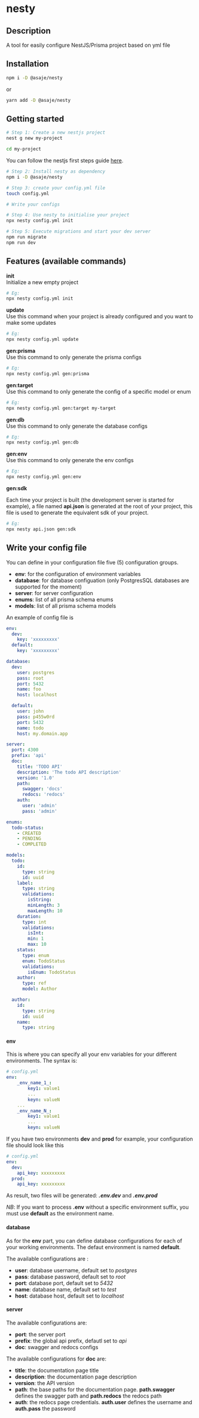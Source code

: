 # nesty

## **Description**

A tool for easily configure NestJS/Prisma project based on yml file

## **Installation**

```bash
npm i -D @asaje/nesty
```

or

```bash
yarn add -D @asaje/nesty
```

## **Getting started**

```bash
# Step 1: Create a new nestjs project
nest g new my-project

cd my-project
```

You can follow the nestjs first steps guide [here](https://docs.nestjs.com/first-steps).

```bash
# Step 2: Install nesty as dependency
npm i -D @asaje/nesty
```

```bash
# Step 3: create your config.yml file
touch config.yml

# Write your configs
```

```bash
# Step 4: Use nesty to initialise your project
npx nesty config.yml init
```

```bash
# Step 5: Execute migrations and start your dev server
npm run migrate
npm run dev
```

## **Features (available commands)**

**init**  
Initialize a new empty project

```bash
# Eg:
npx nesty config.yml init
```

**update**  
Use this command when your project is already configured and you want to make some updates

```bash
# Eg:
npx nesty config.yml update
```

**gen:prisma**  
Use this command to only generate the prisma configs

```bash
# Eg:
npx nesty config.yml gen:prisma
```

**gen:target**  
Use this command to only generate the config of a specific model or enum

```bash
# Eg:
npx nesty config.yml gen:target my-target
```

**gen:db**  
Use this command to only generate the database configs

```bash
# Eg:
npx nesty config.yml gen:db
```

**gen:env**  
Use this command to only generate the env configs

```bash
# Eg:
npx nesty config.yml gen:env
```

**gen:sdk**

Each time your project is built (the development server is started for example), a file named **api.json** is generated at the root of your project, this file is used to generate the equivalent sdk of your project.

```bash
# Eg:
npx nesty api.json gen:sdk
```

## **Write your config file**

You can define in your configuration file five (5) configuration groups.

- **env**: for the configuration of environment variables
- **database**: for database configuation (only PostgresSQL databases are supported for the moment)
- **server**: for server configuration
- **enums**: list of all prisma schema enums
- **models**: list of all prisma schema models

An example of config file is

```yml
env:
  dev:
    key: 'xxxxxxxxx'
  default:
    key: 'xxxxxxxxx'

database:
  dev:
    user: postgres
    pass: root
    port: 5432
    name: foo
    host: localhost

  default:
    user: john
    pass: p455w0rd
    port: 5432
    name: todo
    host: my.domain.app

server:
  port: 4300
  prefix: 'api'
  doc:
    title: 'TODO API'
    description: 'The todo API description'
    version: '1.0'
    path:
      swagger: 'docs'
      redocs: 'redocs'
    auth:
      user: 'admin'
      pass: 'admin'

enums:
  todo-status:
    - CREATED
    - PENDING
    - COMPLETED

models:
  todo:
    id:
      type: string
      id: uuid
    label:
      type: string
      validations:
        isString:
        minLength: 3
        maxLength: 10
    duration:
      type: int
      validations:
        isInt:
        min: 1
        max: 10
    status:
      type: enum
      enum: TodoStatus
      validations:
        isEnum: TodoStatus
    author:
      type: ref
      model: Author

  author:
    id:
      type: string
      id: uuid
    name:
      type: string
```

#### **env**

This is where you can specify all your env variables for your different environments.
The syntax is:

```yml
# config.yml
env:
    _env_name_1_:
        key1: value1
        ...
        keyn: valueN
    ...
    _env_name_N_:
        key1: value1
        ...
        keyn: valueN
```

If you have two environments **dev** and **prod** for example, your configuration file should look like this

```yml
# config.yml
env:
  dev:
    api_key: xxxxxxxxx
  prod:
    api_key: xxxxxxxxx
```

As result, two files will be generated: _**.env.dev**_ and _**.env.prod**_

_NB_: If you want to process **.env** without a specific environment suffix, you must use **default** as the environment name.

#### **database**

As for the **env** part, you can define database configurations for each of your working environments. The defaut environment is named **default**.

The available configurations are :

- **user**: database username, default set to _postgres_
- **pass**: database password, default set to _root_
- **port**: database port, default set to _5432_
- **name**: database name, default set to _test_
- **host**: database host, default set to _localhost_

#### **server**

The available configurations are:

- **port**: the server port
- **prefix**: the global api prefix, defautl set to _api_
- **doc**: swagger and redocs configs

The available configurations for **doc** are:

- **title**: the documentation page title
- **description**: the documentation page description
- **version**: the API version
- **path**: the base paths for the documentation page. **path.swagger** defines the swagger path and **path.redocs** the redocs path
- **auth**: the redocs page credentials. **auth.user** defines the username and **auth.pass** the password
